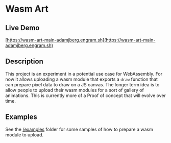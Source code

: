 # Wasm Art

## Live Demo

[https://wasm-art-main-adamjberg.engram.sh](https://wasm-art-main-adamjberg.engram.sh)

## Description

This project is an experiment in a potential use case for WebAssembly.  For now it allows uploading a wasm module that exports a `draw` function that can prepare pixel data to draw on a JS canvas.  The longer term idea is to allow people to upload their wasm modules for a sort of gallery of animations.  This is currently more of a Proof of concept that will evolve over time.

## Examples

See the [/examples](examples) folder for some samples of how to prepare a wasm module to upload.